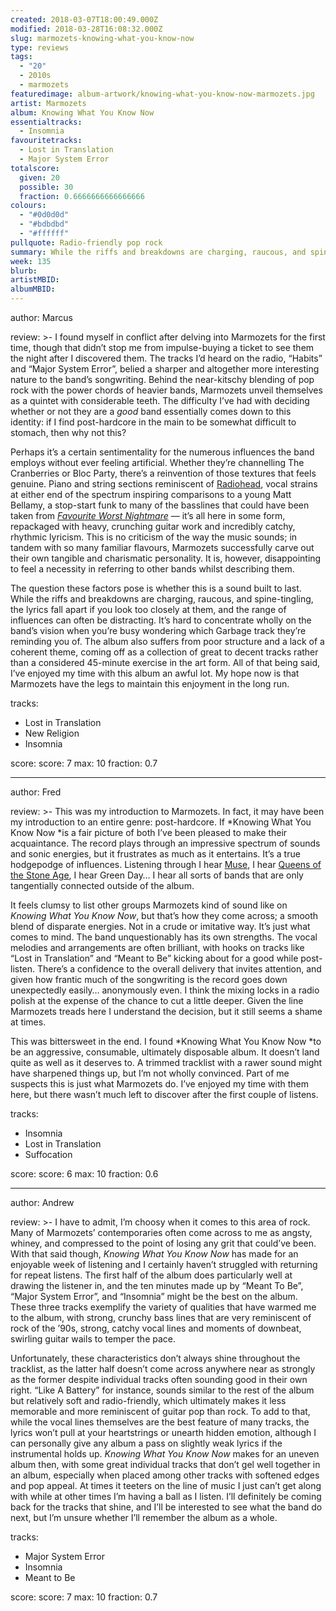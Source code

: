 ```yaml
---
created: 2018-03-07T18:00:49.000Z
modified: 2018-03-28T16:08:32.000Z
slug: marmozets-knowing-what-you-know-now
type: reviews
tags:
  - "20"
  - 2010s
  - marmozets
featuredimage: album-artwork/knowing-what-you-know-now-marmozets.jpg
artist: Marmozets
album: Knowing What You Know Now
essentialtracks:
  - Insomnia
favouritetracks:
  - Lost in Translation
  - Major System Error
totalscore:
  given: 20
  possible: 30
  fraction: 0.6666666666666666
colours:
  - "#0d0d0d"
  - "#bdbdbd"
  - "#ffffff"
pullquote: Radio-friendly pop rock
summary: While the riffs and breakdowns are charging, raucous, and spine-tingling, the lyrics fall apart if you look too closely at them, and the range of influences can often be distracting. It’s hard to concentrate wholly on the band’s vision when you’re busy wondering which Garbage track they’re reminding you of.
week: 135
blurb:
artistMBID:
albumMBID:
---
```

author: Marcus

review: >-
  I found myself in conflict after delving into Marmozets for the first time, though that didn’t stop me from impulse-buying a ticket to see them the night after I discovered them. The tracks I’d heard on the radio, “Habits” and “Major System Error”, belied a sharper and altogether more interesting nature to the band’s songwriting. Behind the near-kitschy blending of pop rock with the power chords of heavier bands, Marmozets unveil themselves as a quintet with considerable teeth. The difficulty I’ve had with deciding whether or not they are a *good* band essentially comes down to this identity: if I find post-hardcore in the main to be somewhat difficult to stomach, then why not this?

  Perhaps it’s a certain sentimentality for the numerous influences the band employs without ever feeling artificial. Whether they’re channelling The Cranberries or Bloc Party, there’s a reinvention of those textures that feels genuine. Piano and string sections reminiscent of [Radiohead](<reviews/radiohead-a-moon-shaped-pool/>), vocal strains at either end of the spectrum inspiring comparisons to a young Matt Bellamy, a stop-start funk to many of the basslines that could have been taken from [*Favourite Worst Nightmare*](<reviews/arctic-monkeys-favourite-worst-nightmare/>) — it’s all here in some form, repackaged with heavy, crunching guitar work and incredibly catchy, rhythmic lyricism. This is no criticism of the way the music sounds; in tandem with so many familiar flavours, Marmozets successfully carve out their own tangible and charismatic personality. It is, however, disappointing to feel a necessity in referring to other bands whilst describing them.

  The question these factors pose is whether this is a sound built to last. While the riffs and breakdowns are charging, raucous, and spine-tingling, the lyrics fall apart if you look too closely at them, and the range of influences can often be distracting. It’s hard to concentrate wholly on the band’s vision when you’re busy wondering which Garbage track they’re reminding you of. The album also suffers from poor structure and a lack of a coherent theme, coming off as a collection of great to decent tracks rather than a considered 45-minute exercise in the art form. All of that being said, I’ve enjoyed my time with this album an awful lot. My hope now is that Marmozets have the legs to maintain this enjoyment in the long run.

tracks:
  - Lost in Translation
  - ­­New Religion
  - ­­Insomnia

score:
  score: 7
  max: 10
  fraction: 0.7

---
author: Fred

review: >-
  This was my introduction to Marmozets. In fact, it may have been my introduction to an entire genre: post-hardcore. If *Knowing What You Know Now *is a fair picture of both I’ve been pleased to make their acquaintance. The record plays through an impressive spectrum of sounds and sonic energies, but it frustrates as much as it entertains. It’s a true hodgepodge of influences. Listening through I hear [Muse](<reviews/muse-origin-of-symmetry/>), I hear [Queens of the Stone Age](<reviews/queens-of-the-stone-age-like-clockwork/>), I hear Green Day… I hear all sorts of bands that are only tangentially connected outside of the album.

  It feels clumsy to list other groups Marmozets kind of sound like on *Knowing What You Know Now*, but that’s how they come across; a smooth blend of disparate energies. Not in a crude or imitative way. It’s just what comes to mind. The band unquestionably has its own strengths. The vocal melodies and arrangements are often brilliant, with hooks on tracks like “Lost in Translation” and “Meant to Be” kicking about for a good while post-listen. There’s a confidence to the overall delivery that invites attention, and given how frantic much of the songwriting is the record goes down unexpectedly easily… anonymously even. I think the mixing locks in a radio polish at the expense of the chance to cut a little deeper. Given the line Marmozets treads here I understand the decision, but it still seems a shame at times.

  This was bittersweet in the end. I found *Knowing What You Know Now *to be an aggressive, consumable, ultimately disposable album. It doesn’t land quite as well as it deserves to. A trimmed tracklist with a rawer sound might have sharpened things up, but I’m not wholly convinced. Part of me suspects this is just what Marmozets do. I’ve enjoyed my time with them here, but there wasn’t much left to discover after the first couple of listens.

tracks:
  - Insomnia
  - ­­Lost in Translation
  - ­­Suffocation

score:
  score: 6
  max: 10
  fraction: 0.6

---
author: Andrew

review: >-
  I have to admit, I’m choosy when it comes to this area of rock. Many of Marmozets’ contemporaries often come across to me as angsty, whiney, and compressed to the point of losing any grit that could’ve been. With that said though, *Knowing What You Know Now* has made for an enjoyable week of listening and I certainly haven’t struggled with returning for repeat listens. The first half of the album does particularly well at drawing the listener in, and the ten minutes made up by “Meant To Be”, “Major System Error”, and “Insomnia” might be the best on the album. These three tracks exemplify the variety of qualities that have warmed me to the album, with strong, crunchy bass lines that are very reminiscent of rock of the ’90s, strong, catchy vocal lines and moments of downbeat, swirling guitar wails to temper the pace.

  Unfortunately, these characteristics don’t always shine throughout the tracklist, as the latter half doesn’t come across anywhere near as strongly as the former despite individual tracks often sounding good in their own right. “Like A Battery” for instance, sounds similar to the rest of the album but relatively soft and radio-friendly, which ultimately makes it less memorable and more reminiscent of guitar pop than rock. To add to that, while the vocal lines themselves are the best feature of many tracks, the lyrics won’t pull at your heartstrings or unearth hidden emotion, although I can personally give any album a pass on slightly weak lyrics if the instrumental holds up. *Knowing What You Know Now* makes for an uneven album then, with some great individual tracks that don’t gel well together in an album, especially when placed among other tracks with softened edges and pop appeal. At times it teeters on the line of music I just can’t get along with while at other times I’m having a ball as I listen. I’ll definitely be coming back for the tracks that shine, and I’ll be interested to see what the band do next, but I’m unsure whether I’ll remember the album as a whole.

tracks:
  - Major System Error
  - ­­Insomnia
  - ­­Meant to Be
  
score:
  score: 7
  max: 10
  fraction: 0.7
